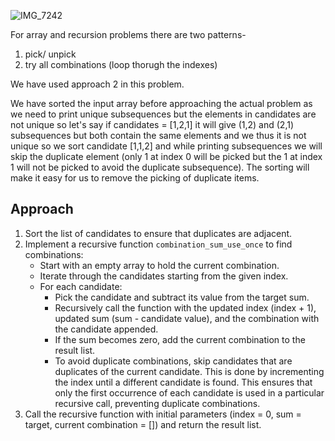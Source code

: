 ![IMG_7242](https://github.com/yadavanuj1996/algorithms-data-structures/assets/22169012/672dd79e-4820-4882-9491-fdc053959944)

For array and recursion problems there are two patterns-
1. pick/ unpick
2. try all combinations (loop thorugh the indexes)

We have used approach 2 in this problem.

We have sorted the input array before approaching the actual problem as we need to print unique 
subsequences but the elements in candidates are not unique so let's say
if candidates = [1,2,1] it will give (1,2) and (2,1) subsequences but both contain the same elements and we thus it is not unique
so we sort candidate [1,1,2] and while printing subsequences we will skip the duplicate element (only 1 at index 0 will be picked
but the 1 at index 1 will not be picked to avoid the duplicate subsequence). The sorting will make it easy for us to remove
the picking of duplicate items.

## Approach
1. Sort the list of candidates to ensure that duplicates are adjacent.
2. Implement a recursive function `combination_sum_use_once` to find combinations:
   - Start with an empty array to hold the current combination.
   - Iterate through the candidates starting from the given index.
   - For each candidate:
     - Pick the candidate and subtract its value from the target sum.
     - Recursively call the function with the updated index (index + 1), updated sum (sum - candidate value), and the combination with the candidate appended.
     - If the sum becomes zero, add the current combination to the result list.
     - To avoid duplicate combinations, skip candidates that are duplicates of the current candidate. This is done by incrementing the index until a different candidate is found. This ensures that only the first occurrence of each candidate is used in a particular recursive call, preventing duplicate combinations.
3. Call the recursive function with initial parameters (index = 0, sum = target, current combination = []) and return the result list.
